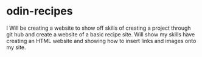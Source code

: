 # odin-recipes
I Will be creating a website to show off skills of creating a project through git hub and create a website of a basic recipe site. Will show my skills have creating an HTML website and showing how to insert links and images onto my site. 
